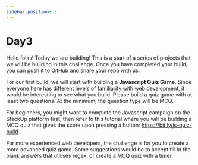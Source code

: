 ```yaml
---
sidebar_position: 3
---
```

# Day3

Hello folks! Today we are building! This is a start of a series of projects that we will be building in this challenge. Once you have completed your build, you can push it to GitHub and share your repo with us. 

For our first build, we will start with building a **Javascript Quiz Game**. Since everyone here has different levels of familiarity with web development, it would be interesting to see what you build. Please build a quiz game with at least two questions. At the minimum, the question type will be MCQ. 

For beginners, you might want to complete the Javascript campaign on the StackUp platform first, then refer to this tutorial where you will be building a MCQ quiz that gives the score upon pressing a button: https://bit.ly/js-quiz-build  .

For more experienced web developers, the challenge is for you to create a more advanced quiz game. Some suggestions would be to accept fill in the blank answers that utilises regex, or create a MCQ quiz with a timer. 